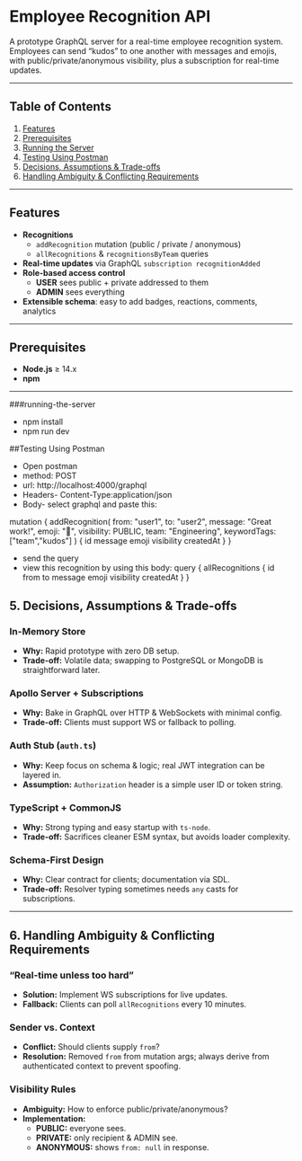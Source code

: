 # Employee Recognition API

A prototype GraphQL server for a real-time employee recognition system.  
Employees can send “kudos” to one another with messages and emojis, with public/private/anonymous visibility, plus a subscription for real-time updates.  

---

## Table of Contents

1. [Features](#features)  
2. [Prerequisites](#prerequisites)    
3. [Running the Server](#installation--running-from-source)   
4. [Testing Using Postman](#testing-using-postman)  
5. [Decisions, Assumptions & Trade-offs](#decisions-assumptions--trade-offs)  
6. [Handling Ambiguity & Conflicting Requirements](#handling-ambiguity--conflicting-requirements)  

---

## Features

- **Recognitions**  
  - `addRecognition` mutation (public / private / anonymous)  
  - `allRecognitions` & `recognitionsByTeam` queries  
- **Real-time updates** via GraphQL `subscription recognitionAdded`  
- **Role-based access control**  
  - **USER** sees public + private addressed to them  
  - **ADMIN** sees everything  
- **Extensible schema**: easy to add badges, reactions, comments, analytics  

---

## Prerequisites

- **Node.js** ≥ 14.x  
- **npm**  

---

###running-the-server
- npm install
- npm run dev

##Testing Using Postman
- Open postman
- method: POST
- url: http://localhost:4000/graphql
- Headers- Content-Type:application/json
- Body- select graphql and paste this:

mutation {
  addRecognition(
    from: "user1", 
    to: "user2",
    message: "Great work!",
    emoji: "🎉",
    visibility: PUBLIC,
    team: "Engineering",
    keywordTags: ["team","kudos"]
  ) {
    id
    message
    emoji
    visibility
    createdAt
  }
}
- send the query
- view this recognition by using this body:
query {
  allRecognitions {
    id
    from
    to
    message
    emoji
    visibility
    createdAt
  }
}


## 5. Decisions, Assumptions & Trade-offs

### In-Memory Store
- **Why:** Rapid prototype with zero DB setup.  
- **Trade-off:** Volatile data; swapping to PostgreSQL or MongoDB is straightforward later.

### Apollo Server + Subscriptions
- **Why:** Bake in GraphQL over HTTP & WebSockets with minimal config.  
- **Trade-off:** Clients must support WS or fallback to polling.

### Auth Stub (`auth.ts`)
- **Why:** Keep focus on schema & logic; real JWT integration can be layered in.  
- **Assumption:** `Authorization` header is a simple user ID or token string.

### TypeScript + CommonJS
- **Why:** Strong typing and easy startup with `ts-node`.  
- **Trade-off:** Sacrifices cleaner ESM syntax, but avoids loader complexity.

### Schema-First Design
- **Why:** Clear contract for clients; documentation via SDL.  
- **Trade-off:** Resolver typing sometimes needs `any` casts for subscriptions.

---

## 6. Handling Ambiguity & Conflicting Requirements

### “Real-time unless too hard”
- **Solution:** Implement WS subscriptions for live updates.  
- **Fallback:** Clients can poll `allRecognitions` every 10 minutes.

### Sender vs. Context
- **Conflict:** Should clients supply `from`?  
- **Resolution:** Removed `from` from mutation args; always derive from authenticated context to prevent spoofing.

### Visibility Rules
- **Ambiguity:** How to enforce public/private/anonymous?  
- **Implementation:**  
  - **PUBLIC:** everyone sees.  
  - **PRIVATE:** only recipient & ADMIN see.  
  - **ANONYMOUS:** shows `from: null` in response.
